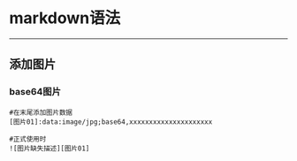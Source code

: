 # markdown语法

------

## 添加图片

### base64图片

```
#在末尾添加图片数据
[图片01]:data:image/jpg;base64,xxxxxxxxxxxxxxxxxxxxx

#正式使用时
![图片缺失描述][图片01]
```
